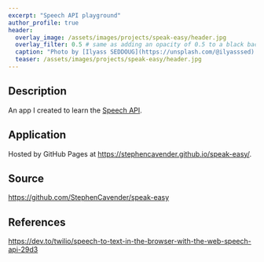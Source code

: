 ```yaml
---
excerpt: "Speech API playground"
author_profile: true
header:
  overlay_image: /assets/images/projects/speak-easy/header.jpg
  overlay_filter: 0.5 # same as adding an opacity of 0.5 to a black background
  caption: "Photo by [Ilyass SEDDOUG](https://unsplash.com/@ilyasssed) on [Unsplash](https://unsplash.com)"
  teaser: /assets/images/projects/speak-easy/header.jpg
---
```


## Description

An app I created to learn the [Speech API](https://developer.mozilla.org/en-US/docs/Web/API/Web_Speech_API).

## Application

Hosted by GitHub Pages at <https://stephencavender.github.io/speak-easy/>.

## Source

<https://github.com/StephenCavender/speak-easy>

## References

<https://dev.to/twilio/speech-to-text-in-the-browser-with-the-web-speech-api-29d3>
